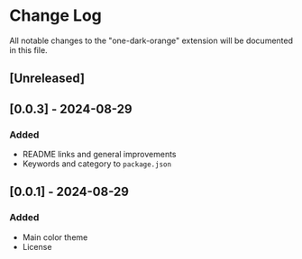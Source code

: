 # Change Log

All notable changes to the "one-dark-orange" extension will be documented in this file.

## [Unreleased]

## [0.0.3] - 2024-08-29

### Added
* README links and general improvements
* Keywords and category to `package.json`

## [0.0.1] - 2024-08-29

### Added
* Main color theme
* License
